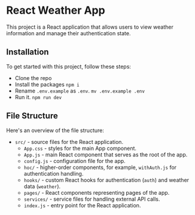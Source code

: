 # React Weather App

This project is a React application that allows users to view weather information and manage their authentication state. 

## Installation

To get started with this project, follow these steps:

- Clone the repo
- Install the packages `npm i`
- Rename `.env.example` as `.env`. `mv .env.example .env`
- Run it. `npm run dev`

## File Structure

Here's an overview of the file structure:

- `src/` - source files for the React application.
  - `App.css` - styles for the main App component.
  - `App.js` - main React component that serves as the root of the app.
  - `config.js` - configuration file for the app.
  - `hoc/` - higher-order components, for example, `withAuth.js` for authentication handling.
  - `hooks/` - custom React hooks for authentication (`auth`) and weather data (`weather`).
  - `pages/` - React components representing pages of the app.
  - `services/` - service files for handling external API calls.
  - `index.js` - entry point for the React application.

